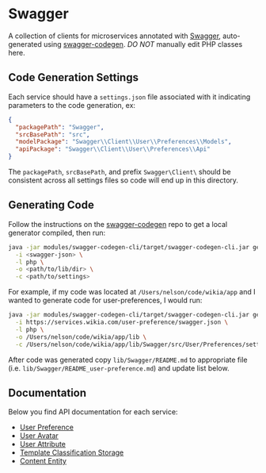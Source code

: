 # Swagger
A collection of clients for microservices annotated with [Swagger](http://swagger.io/), auto-generated using [swagger-codegen](https://github.com/swagger-api/swagger-codegen). *DO NOT* manually edit PHP classes here.

## Code Generation Settings
Each service should have a `settings.json` file associated with it indicating parameters to the code generation, ex:
```json
{
  "packagePath": "Swagger",
  "srcBasePath": "src",
  "modelPackage": "Swagger\\Client\\User\\Preferences\\Models",
  "apiPackage": "Swagger\\Client\\User\\Preferences\\Api"
}
```

The `packagePath`, `srcBasePath`, and prefix `Swagger\Client\` should be consistent across all settings files so code will end up in this directory.

## Generating Code
Follow the instructions on the [swagger-codegen](https://github.com/swagger-api/swagger-codegen) repo to get a local generator compiled, then run:

```bash
java -jar modules/swagger-codegen-cli/target/swagger-codegen-cli.jar generate \
  -i <swagger-json> \
  -l php \
  -o <path/to/lib/dir> \
  -c <path/to/settings>
```

For example, if my code was located at `/Users/nelson/code/wikia/app` and I wanted to generate code for user-preferences, I would run:

```bash
java -jar modules/swagger-codegen-cli/target/swagger-codegen-cli.jar generate \
  -i https://services.wikia.com/user-preference/swagger.json \
  -l php \
  -o /Users/nelson/code/wikia/app/lib \
  -c /Users/nelson/code/wikia/app/lib/Swagger/src/User/Preferences/settings.json
```

After code was generated copy `lib/Swagger/README.md` to appropriate file (i.e. `lib/Swagger/README_user-preference.md`) and update list below.

## Documentation
Below you find API documentation for each service:
* [User Preference](README_user-preference.md)
* [User Avatar](README_user-avatar.md)
* [User Attribute](README_user-attribute.md)
* [Template Classification Storage](README_template-classification.md)
* [Content Entity](README_content-entity.md)
